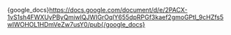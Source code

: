 {google_docs}https://docs.google.com/document/d/e/2PACX-1vS1sh4FWXUyPByQmiwlQJWIGrOqlY655dpRPGf3kaef2gmoGPtI_9cHZfs5wIWOHOL1HDmVeZw7usY0/pub{/google_docs}
